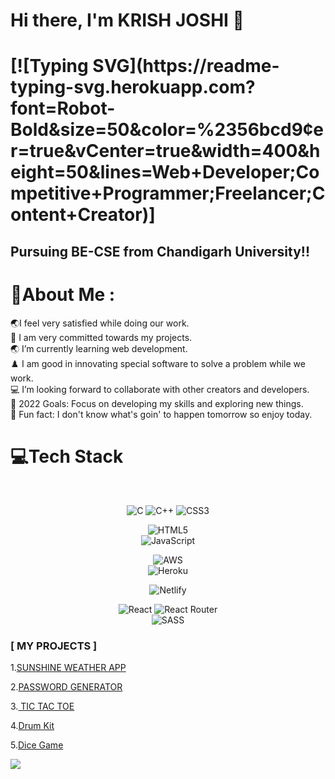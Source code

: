 <h1>Hi there, I'm KRISH JOSHI 👋 <h1> 
[![Typing SVG](https://readme-typing-svg.herokuapp.com?font=Robot-Bold&size=50&color=%2356bcd9&center=true&vCenter=true&width=400&height=50&lines=Web+Developer;Competitive+Programmer;Freelancer;Content+Creator)]

## Pursuing BE-CSE from Chandigarh University!!

# 💫About Me :
🌏I feel very satisfied while doing our work. <br>
🔭 I am very committed towards my projects.<br>
🌏 I’m currently learning web development.<br>
♟️ I am good in innovating special software to solve a problem while we work.<br>
💻 I’m looking forward to collaborate with other creators and developers.<br>
🥅 2022 Goals: Focus on developing my skills and exploring new things.<br>
🍔 Fun fact: I don't know what's goin' to happen tomorrow so enjoy today.


# 💻Tech Stack
<div align="center"> <br>
  
![C](https://img.shields.io/badge/c-%2300599C.svg?style=for-the-badge&logo=c&logoColor=white) ![C++](https://img.shields.io/badge/c++-%2300599C.svg?style=for-the-badge&logo=c%2B%2B&logoColor=white) ![CSS3](https://img.shields.io/badge/css3-%231572B6.svg?style=for-the-badge&logo=css3&logoColor=white) 

![HTML5](https://img.shields.io/badge/html5-%23E34F26.svg?style=for-the-badge&logo=html5&logoColor=white) <br>![JavaScript](https://img.shields.io/badge/javascript-%23323330.svg?style=for-the-badge&logo=javascript&logoColor=%23F7DF1E) 


![AWS](https://img.shields.io/badge/AWS-%23FF9900.svg?style=for-the-badge&logo=amazon-aws&logoColor=white) <br> ![Heroku](https://img.shields.io/badge/heroku-%23430098.svg?style=for-the-badge&logo=heroku&logoColor=white) 

![Netlify](https://img.shields.io/badge/netlify-%23000000.svg?style=for-the-badge&logo=netlify&logoColor=#00C7B7) <br>

![React](https://img.shields.io/badge/react-%2320232a.svg?style=for-the-badge&logo=react&logoColor=%2361DAFB) ![React Router](https://img.shields.io/badge/React_Router-CA4245?style=for-the-badge&logo=react-router&logoColor=white) <br> ![SASS](https://img.shields.io/badge/SASS-hotpink.svg?style=for-the-badge&logo=SASS&logoColor=white) 


</div>

### [ MY PROJECTS ]

1.[SUNSHINE WEATHER APP](https://krishweather.000webhostapp.com/ )

2.[PASSWORD GENERATOR](https://krish18joshi.github.io/Password-Generator/)

3.[ TIC TAC TOE  ](https://krish18joshi.github.io/Tic-Tac-Toe/)

4.[Drum Kit ](https://krish18joshi.github.io/Drumkit-krish/)

5.[Dice Game](https://krish18joshi.github.io/dicegame/)



![](https://quotes-github-readme.vercel.app/api?type=vetical&theme=tokyonight)


